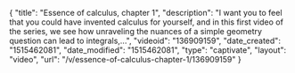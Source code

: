 {
    "title": "Essence of calculus, chapter 1",
    "description": "I want you to feel that you could have invented calculus for yourself, and in this first video of the series, we see how unraveling the nuances of a simple geometry question can lead to integrals,...",
    "videoid": "136909159",
    "date_created": "1515462081",
    "date_modified": "1515462081",
    "type": "captivate",
    "layout": "video",
    "url": "\/v\/essence-of-calculus-chapter-1\/136909159"
}